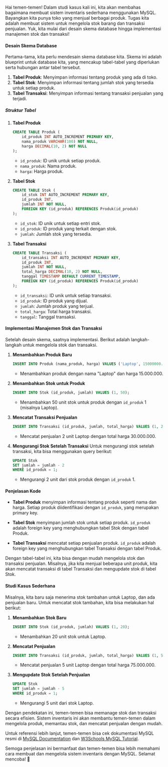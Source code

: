 Hai temen-temen! Dalam studi kasus kali ini, kita akan membahas bagaimana membuat sistem inventaris sederhana menggunakan MySQL. Bayangkan kita punya toko yang menjual berbagai produk. Tugas kita adalah membuat sistem untuk mengelola stok barang dan transaksi penjualan. Yuk, kita mulai dari desain skema database hingga implementasi manajemen stok dan transaksi!

#### Desain Skema Database

Pertama-tama, kita perlu mendesain skema database kita. Skema ini adalah blueprint untuk database kita, yang mencakup tabel-tabel yang diperlukan serta hubungan antar tabel tersebut.

1. **Tabel Produk**: Menyimpan informasi tentang produk yang ada di toko.
2. **Tabel Stok**: Menyimpan informasi tentang jumlah stok yang tersedia untuk setiap produk.
3. **Tabel Transaksi**: Menyimpan informasi tentang transaksi penjualan yang terjadi.

##### Struktur Tabel

1. **Tabel Produk**
   ```sql
   CREATE TABLE Produk (
       id_produk INT AUTO_INCREMENT PRIMARY KEY,
       nama_produk VARCHAR(100) NOT NULL,
       harga DECIMAL(10, 2) NOT NULL
   );
   ```

   - `id_produk`: ID unik untuk setiap produk.
   - `nama_produk`: Nama produk.
   - `harga`: Harga produk.

2. **Tabel Stok**
   ```sql
   CREATE TABLE Stok (
       id_stok INT AUTO_INCREMENT PRIMARY KEY,
       id_produk INT,
       jumlah INT NOT NULL,
       FOREIGN KEY (id_produk) REFERENCES Produk(id_produk)
   );
   ```

   - `id_stok`: ID unik untuk setiap entri stok.
   - `id_produk`: ID produk yang terkait dengan stok.
   - `jumlah`: Jumlah stok yang tersedia.

3. **Tabel Transaksi**
   ```sql
   CREATE TABLE Transaksi (
       id_transaksi INT AUTO_INCREMENT PRIMARY KEY,
       id_produk INT,
       jumlah INT NOT NULL,
       total_harga DECIMAL(10, 2) NOT NULL,
       tanggal TIMESTAMP DEFAULT CURRENT_TIMESTAMP,
       FOREIGN KEY (id_produk) REFERENCES Produk(id_produk)
   );
   ```

   - `id_transaksi`: ID unik untuk setiap transaksi.
   - `id_produk`: ID produk yang dijual.
   - `jumlah`: Jumlah produk yang terjual.
   - `total_harga`: Total harga transaksi.
   - `tanggal`: Tanggal transaksi.

#### Implementasi Manajemen Stok dan Transaksi

Setelah desain skema, saatnya implementasi. Berikut adalah langkah-langkah untuk mengelola stok dan transaksi.

1. **Menambahkan Produk Baru**
   ```sql
   INSERT INTO Produk (nama_produk, harga) VALUES ('Laptop', 15000000.00);
   ```

   - Menambahkan produk dengan nama "Laptop" dan harga 15.000.000.

2. **Menambahkan Stok untuk Produk**
   ```sql
   INSERT INTO Stok (id_produk, jumlah) VALUES (1, 50);
   ```

   - Menambahkan 50 unit stok untuk produk dengan `id_produk` 1 (misalnya Laptop).

3. **Mencatat Transaksi Penjualan**
   ```sql
   INSERT INTO Transaksi (id_produk, jumlah, total_harga) VALUES (1, 2, 30000000.00);
   ```

   - Mencatat penjualan 2 unit Laptop dengan total harga 30.000.000.

4. **Mengurangi Stok Setelah Transaksi**
   Untuk mengurangi stok setelah transaksi, kita bisa menggunakan query berikut:
   ```sql
   UPDATE Stok
   SET jumlah = jumlah - 2
   WHERE id_produk = 1;
   ```

   - Mengurangi 2 unit dari stok produk dengan `id_produk` 1.

#### Penjelasan Kode

- **Tabel Produk** menyimpan informasi tentang produk seperti nama dan harga. Setiap produk diidentifikasi dengan `id_produk`, yang merupakan primary key.
  
- **Tabel Stok** menyimpan jumlah stok untuk setiap produk. `id_produk` adalah foreign key yang menghubungkan tabel Stok dengan tabel Produk.
  
- **Tabel Transaksi** mencatat setiap penjualan produk. `id_produk` adalah foreign key yang menghubungkan tabel Transaksi dengan tabel Produk. 

Dengan tabel-tabel ini, kita bisa dengan mudah mengelola stok dan transaksi penjualan. Misalnya, jika kita menjual beberapa unit produk, kita akan mencatat transaksi di tabel Transaksi dan mengupdate stok di tabel Stok.

#### Studi Kasus Sederhana

Misalnya, kita baru saja menerima stok tambahan untuk Laptop, dan ada penjualan baru. Untuk mencatat stok tambahan, kita bisa melakukan hal berikut:

1. **Menambahkan Stok Baru**
   ```sql
   INSERT INTO Stok (id_produk, jumlah) VALUES (1, 20);
   ```

   - Menambahkan 20 unit stok untuk Laptop.

2. **Mencatat Penjualan**
   ```sql
   INSERT INTO Transaksi (id_produk, jumlah, total_harga) VALUES (1, 5, 75000000.00);
   ```

   - Mencatat penjualan 5 unit Laptop dengan total harga 75.000.000.

3. **Mengupdate Stok Setelah Penjualan**
   ```sql
   UPDATE Stok
   SET jumlah = jumlah - 5
   WHERE id_produk = 1;
   ```

   - Mengurangi 5 unit dari stok Laptop.

Dengan pendekatan ini, temen-temen bisa memanage stok dan transaksi secara efisien. Sistem inventaris ini akan membantu temen-temen dalam mengelola produk, memantau stok, dan mencatat penjualan dengan mudah.

Untuk referensi lebih lanjut, temen-temen bisa cek dokumentasi MySQL resmi di [MySQL Documentation](https://dev.mysql.com/doc/) dan [W3Schools MySQL Tutorial](https://www.w3schools.com/sql/).

Semoga penjelasan ini bermanfaat dan temen-temen bisa lebih memahami cara membuat dan mengelola sistem inventaris dengan MySQL. Selamat mencoba! 🚀
